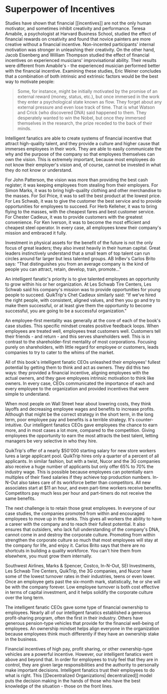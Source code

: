 # Superpower of Incentives
Studies have shown that financial [[incentives]] are not the only human motivator, and sometimes inhibit creativity and performance. Teresa Amabile, a psychologist at Harvard Business School, studied the effect of financial rewards on creativity and found that novice painters are more creative without a financial incentive. Non-incented participants' internal motivation was stronger in unleashing their creativity. On the other hand, Jacob Eisenberg and William Thompson studied the effect of financial incentives on experienced musicians' improvisational ability. Their results were different from Amabile's - the experienced musician performed better with the financial incentive. Examining these studies, Eric Weiner concludes that a combination of both intrinsic and extrinsic factors would be the best way to motivate people: 

> Some, for instance, might be initially motivated by the promise of an external reward (money, status, etc.), but once immersed in the work they enter a psychological state known as flow. They forget about any external pressure and even lose track of time. That is what Watson and Crick (who discovered DNA) said happened to them. They desperately wanted to win the Nobel, but once they immersed themselves in the research, the prize receded to the back of their minds. 

Intelligent fanatics are able to create systems of financial incentive that attract high-quality talent, and they provide a culture and higher cause that immerses employees in their work. They are able to easily communicate the why and the purpose of the company so that employees themselves can own the vision. This is extremely important, because most employees do not know their employer's vision and, of course, cannot be invested in what they do not know or understand.

For John Patterson, the vision was more than providing the best cash register; it was keeping employees from stealing from their employers. For Simon Marks, it was to bring high-quality clothing and other merchandise to the masses. For Sol Price, it was to sell the best product at the lowest price. For Les Schwab, it was to give the customer the best service and to provide opportunities for employees to succeed. For Herb Kelleher, it was to bring flying to the masses, with the cheapest fares and best customer service. For Chester Cadieux, it was to provide customers with the greatest convenience. For Ken Iverson, it was to become the most efficient and cheapest steel operator. In every case, all employees knew their company's mission and embraced it fully.

Investment in physical assets for the benefit of the future is not the only focus of great leaders; they also invest heavily in their human capital. Great leaders instinctively understand that a small team of top talent can run circles around far larger but less talented groups. AB InBev's Carlos Brito says: "That distinguishes you from an average company is the kind of people you can attract, retain, develop, train, promote..."

An intelligent fanatic's priority is to give talented employees an opportunity to grow within his or her organization. At Les Schwab Tire Centers, Les Schwab said his company's mission was to provide opportunities for young people to succeed. QuikTrip's Chet Cadieux similarly said: "If we've hired the right people, with consistent, aligned values, and then you go and try to make them successful, or at least give them the opportunity to become successful, you are going to be a successful organization."

An employee-first mentality was generally at the core of each of the book's case studies. This specific mindset creates positive feedback loops. When employees are treated well, employees treat customers well. Customers tell their friends - and return - and this serves shareholders well. This is in contrast to the shareholder-first mentality of most corporations. Focusing purely on shareholders, with little regard for employee or customers, leads companies to try to cater to the whims of the market.

All of this book's intelligent fanatic CEOs unleashed their employees' fullest potential by getting them to think and act as owners.  They did this two ways: they provided a financial incentive, aligning employees with the actual owners, and they gave employees intrinsic motivation to think like owners. In every case, CEOs communicated the importance of each and every employee to the organization and provided incentives that were simple to understand. 

When most people on Wall Street hear about lowering costs, they think layoffs and decreasing employee wages and benefits to increase profits. Although that might be the correct strategy in the short term, in the long term, poor employee pay and benefits is a terrible strategy. It's counter-intuitive. Our intelligent fanatics CEOs gave employees the chance to earn more, and in most cases a lot more, compared to the competition. Giving employees the opportunity to earn the most attracts the best talent, letting managers be very selective in who they hire. 

QuikTrip's offer of a nearly $50'000 starting salary for new store workers lures a large applicant pool. QuikTrip hires only a quarter of a percent of all applicants. In similar fashion, but with a twist, Nucor and the 3G companies also receive a huge number of applicants but only offer 65% to 70% the industry wage.  This is possible because employees can potentially earn multiples of their fixed salaries if they achieve top production numbers. In-N-Out also takes care of its workforce better than competitors. All new associates start at $11 an hour, and even part-time workers receive benefits. Competitors pay much less per hour and part-timers do not receive the same benefits. 

The next challenge is to retain those great employees. In everyone of our case studies, the companies promoted from within and encouraged employees to move up in the ranks. This gives all workers the ability to have a career with the company and to reach their fullest potential. It also ensures that outsiders, who lack full understanding of the company's DNA, cannot come in and destroy the corporate culture. Promoting from within strengthen the corporate culture so much that most employees will stay at the company for life, and enjoy it. Carlos Brito says that there are no shortcuts in building a quality workforce. You can't hire them from elsewhere, you must grow them internally.

Southwest Airlines, Marks & Spencer, Costco, In-N-Out, SEI Investments, Les Schwab Tire Centers, QuikTrip, the 3G companies, and Nucor have some of the lowest turnover rates in their industries, teens or even lower. Once an employee gets past the six-month mark, statistically, he or she will be with the company forever. Low employee turnover is both cost effective in terms of capital investment, and it helps solidify the corporate culture over the long term.

The intelligent fanatic CEOs gave some type of financial ownership to employees. Nearly all of our intelligent fanatics established a generous profit-sharing program, often the first in their industry. Others have generous pension-type vehicles that provide for the financial well-being of employees. An ownership mindset helps align everyone in the organization because employees think much differently if they have an ownership stake in the business. 

Financial incentives of high pay, profit sharing, or other ownership-type vehicles are a powerful incentive. However, our intelligent fanatics went above and beyond that. In order for employees to truly feel that they are in control, they are given large responsibilities and the authority to personally make important decisions. Intelligent fanatics trust their employees to do what is right. This [[Decentralized Organizations| decentralized]] model puts the decision making in the hands of those who have the best knowledge of the situation - those on the front lines.

